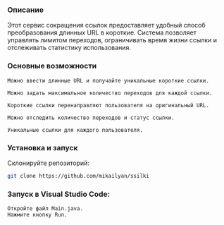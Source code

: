 <h3>Описание</h3>

Этот сервис сокращения ссылок предоставляет удобный способ преобразования длинных URL в короткие. Система позволяет управлять лимитом переходов, ограничивать время жизни ссылки и отслеживать статистику использования.

<h3>Основные возможности</h3>

```
Можно ввести длинные URL и получайте уникальные короткие ссылки.  

Можно задать максимальное количество переходов для каждой ссылки.

Короткие ссылки перенаправляют пользователя на оригинальный URL.

Можно отследить количество переходов и статус ссылки.

Уникальные ссылки для каждого пользователя.
```

<h3>Установка и запуск</h3>
Склонируйте репозиторий:

```bash
git clone https://github.com/mikailyan/ssilki
```

<h3>Запуск в Visual Studio Code:</h3>

```
Откройте файл Main.java.
Нажмите кнопку Run.
```
